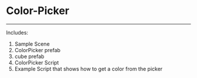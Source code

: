 # Color-Picker

---

Includes: 
 1. Sample Scene
 2. ColorPicker prefab
 3. cube prefab
 4. ColorPicker Script
 5. Example Script that shows how to get a color from the picker
